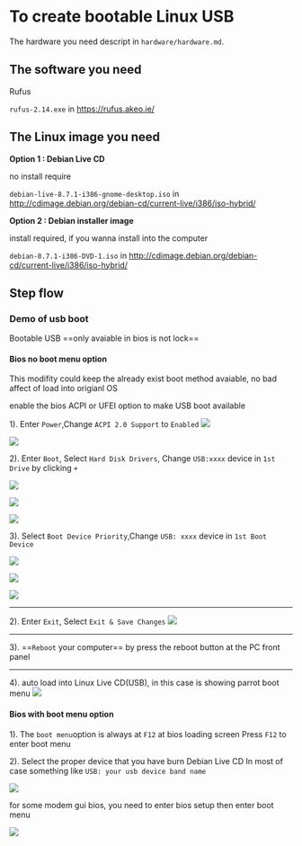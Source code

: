 # To create bootable Linux USB

The hardware you need descript in `hardware/hardware.md`.

## The software you need

Rufus

`rufus-2.14.exe`  in https://rufus.akeo.ie/

## The Linux image you need

**Option 1 : Debian Live CD**

no install require

`debian-live-8.7.1-i386-gnome-desktop.iso`  in http://cdimage.debian.org/debian-cd/current-live/i386/iso-hybrid/ 


**Option 2 : Debian installer image**

install required, if you wanna install into the computer

`debian-8.7.1-i386-DVD-1.iso` in http://cdimage.debian.org/debian-cd/current-live/i386/iso-hybrid/ 
## Step flow


### Demo of usb boot

Bootable USB ==only avaiable in bios is not lock==



#### Bios no boot menu option

This modifity could keep the already exist boot method avaiable, no bad affect of load into origianl OS

enable the bios ACPI or UFEI option to make USB boot available 

1). Enter `Power`,Change `ACPI 2.0 Support` to `Enabled`
![](bios/02-acpi-disable.jpg) 

![](bios/03-acpi-change-to-enable.jpg) 




2). Enter `Boot`, Select `Hard Disk Drivers`, Change `USB:xxxx` device in `1st Drive` by clicking `+`

![](bios/05-boot-hard-disk-drives-01.jpg) 

![](bios/06-boot-drives-proiority-02-default.jpg) 

![](bios/07-boot-drives-proiority-03-change-usb-to-1.jpg) 



3). Select `Boot Device Priority`,Change `USB: xxxx` device in `1st Boot Device`

![](bios/09-boot-drives-proiority-01.jpg) 

![](bios/10-boot-hard-disk-drives-02-default.jpg) 

![](bios/11-boot-hard-disk-drives-03-change-usb-to-1.jpg) 

---

2). Enter `Exit`, Select `Exit & Save Changes`
![](bios/13-exit-exit-and-save-changes.jpg) 

---

3). ==`Reboot` your computer== by press the reboot button at the PC front panel

---

4). auto load into Linux Live CD(USB), in this case is showing parrot boot menu
![](bios/15-reboot-auto-load-into-usb-live-cd-parrot.jpg) 



#### Bios with boot menu option


1). The `boot menu`option is always at `F12` at bios loading screen
Press `F12` to enter boot menu

2). Select the proper device that you have burn Debian Live CD
In most of case something like `USB: your usb device band name` 

![](bios/50-boot-menu-option.jpg) 

for some modem gui bios, you need to enter bios setup then enter boot menu

![](bios/fancy-gui-bios-setup.jpg) 


